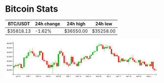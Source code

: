 # Bitcoin Stats

BTC/USDT|24h change|24h high|24h low|
|---|---|---|---|
|$35818.13|-1.62%|$36550.00|$35258.00|

<img src="./chart.svg">
